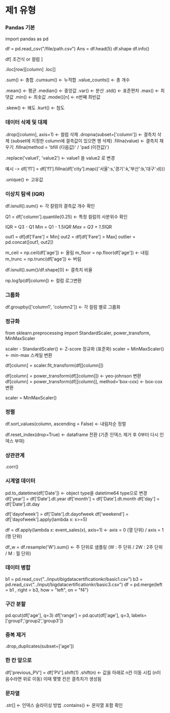 # 제1 유형

### Pandas 기본

import pandas as pd

df = pd.read_csv("/file/path.csv")
Ans = df.head(5)
df.shape
df.info()

df[ 조건식 or 컬럼 ]

.iloc[row][column]
.loc[]

.sum() <- 총합
.cumsum() <- 누적합
.value_counts() <- 총 개수

.mean() <- 평균
.median() <- 중앙값
.var() <- 분산
.std() <- 표준편차
.max() <- 최댓값
.min() <- 최솟값
.mode()[n] <- n번째 최빈값

.skew() <- 왜도
.kurt() <- 첨도 

### 데이터 삭제 및 대체
.drop([column], axis=1) <- 컬럼 삭제
.dropna(subset=['column']) <- 결측치 삭제 (subset에 지정한 column에 결측값이 있으면 행 삭제)
.fillna(value) <- 결측치 채우기
.fillna(method = 'bfill (다음값)' / 'pad (이전값)')

.replace('value1', 'value2') <- value1 을 value2 로 변경 

예시 -> df['f1'] = df['f1'].fillna(df['city'].map({'서울':s,'경기':k,'부산':b,'대구':d}))

.unique() <- 고유값

### 이상치 탐색 (IQR)

df.isnull().sum()  <- 각 칼럼의 결측값 개수 확인

Q1 = df['column'].quantile(0.25)  <- 특정 컬럼의 사분위수 확인

IQR = Q3 - Q1
Min = Q1 - 1.5*IQR
Max = Q3 + 1.5*IQR

out1 = df[df['Fare'] < Min]
out2 = df[df['Fare'] > Max]
outlier = pd.concat([out1, out2])

m_ceil = np.ceil(df['age'])  <- 올림
m_floor = np.floor(df['age'])  <- 내림
m_trunc = np.trunc(df['age'])  <- 버림

df.isnull().sum()/df.shape[0] <- 결측치 비율

np.log1p(df[column]) <- 컬럼 로그변환 

### 그룹화
df.groupby(['column1', 'column2']) <- 각 컬럼 별로 그룹화

### 정규화
from sklearn.preprocessing import StandardScaler, power_transform, MinMaxScaler

scaler - StandardScaler() <- Z-score 정규화 (표준화)
scaler = MinMaxScaler() <- min-max 스케일 변환

df[column] = scaler.fit_transform(df[[column]])

df[column] = power_transform(df[[column]]) <- yeo-johnson 변환
df[column] = power_transform(df[[column]], method='box-cox) <- box-cox 변환 

scaler = MinMaxScaler()

### 정렬
df.sort_values(column, ascending = False) <- 내림차순 정렬 

df.reset_index(drop=True) <- dataframe 전환 (기존 인덱스 제거 후 0부터 다시 인덱스 부여)

### 상관관계
.corr()

### 시계열 데이터
pd.to_datetime(df['Date']) <- object type을 datetime64 type으로 변경
df['year'] = df['Date'].dt.year
df['month'] = df['Date'].dt.month
df['day'] = df['Date'].dt.day

df['dayofweek'] = df['Date'].dt.dayofweek
df['weekend'] = df['dayofweek'].apply(lambda x: x>=5)

df = df.apply(lambda x: event_sales(x), axis=1)  <- axis = 0 (열 단위) / axis = 1 (행 단위)

df_w = df.resample('W').sum() <- 주 단위로 샘플링 (W : 주 단위 / 2W : 2주 단위 / M : 월 단위)

### 데이터 병합
b1 = pd.read_csv("../input/bigdatacertificationkr/basic1.csv")
b3 = pd.read_csv("../input/bigdatacertificationkr/basic3.csv")
df = pd.merge(left = b1 , right = b3, how = "left", on = "f4")

### 구간 분할
pd.qcut(df['age'], q=3)
df['range'] = pd.qcut(df['age'], q=3, labels=['group1','group2','group3'])

### 중복 제거
.drop_duplicates(subset=['age'])

### 한 칸 앞으로
df['previous_PV'] = df['PV'].shift(1)
.shift(n) <- 값을 아래로 n칸 이동 시킴 (n이 음수라면 위로 이동) 이때 몇몇 칸은 결측치가 생성됨

### 문자열
.str[] <- 인덱스 슬라이싱 방법 
.contains() <- 문자열 포함 확인


